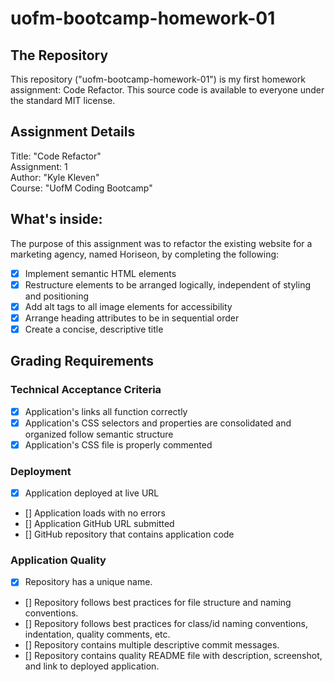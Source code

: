 # uofm-bootcamp-homework-01

## The Repository
This repository ("uofm-bootcamp-homework-01") is my first homework assignment: Code Refactor. This source code is available to everyone under the standard MIT license.

## Assignment Details
Title: "Code Refactor"  
Assignment: 1  
Author: "Kyle Kleven"  
Course: "UofM Coding Bootcamp"  

## What's inside:
The purpose of this assignment was to refactor the existing website for a marketing agency, named Horiseon, by completing the following:  
- [x] Implement semantic HTML elements
- [x] Restructure elements to be arranged logically, independent of styling and positioning
- [x] Add alt tags to all image elements for accessibility
- [x] Arrange heading attributes to be in sequential order
- [x] Create a concise, descriptive title

## Grading Requirements 

### Technical Acceptance Criteria
- [x] Application's links all function correctly
- [x] Application's CSS selectors and properties are consolidated and organized follow semantic structure
- [x] Application's CSS file is properly commented

### Deployment
- [x] Application deployed at live URL
- [] Application loads with no errors
- [] Application GitHub URL submitted
- [] GitHub repository that contains application code

### Application Quality
- [x] Repository has a unique name.
- [] Repository follows best practices for file structure and naming conventions.
- [] Repository follows best practices for class/id naming conventions, indentation, quality comments, etc.
- [] Repository contains multiple descriptive commit messages.
- [] Repository contains quality README file with description, screenshot, and link to deployed application.
